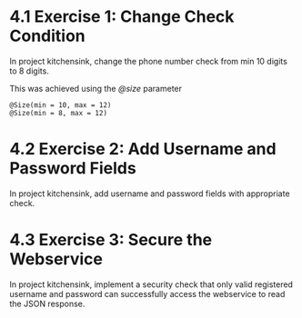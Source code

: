 # 4.1 Exercise 1: Change Check Condition
In project kitchensink, change the phone number check from min 10 digits to 8 digits.

This was achieved using the *@size* parameter

```
@Size(min = 10, max = 12)
@Size(min = 8, max = 12)
```

# 4.2 Exercise 2: Add Username and Password Fields
In project kitchensink, add username and password fields with appropriate check.
# 4.3 Exercise 3: Secure the Webservice
In project kitchensink, implement a security check that only valid registered username
and password can successfully access the webservice to read the JSON response.
